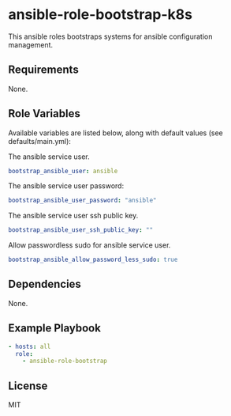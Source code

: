 # ansible-role-bootstrap-k8s

This ansible roles bootstraps systems for ansible configuration management.

## Requirements

None.

## Role Variables

Available variables are listed below, along with default values (see defaults/main.yml):

The ansible service user.

```yaml
bootstrap_ansible_user: ansible
```

The ansible service user password:

```yaml
bootstrap_ansible_user_password: "ansible"
```

The ansible service user ssh public key.

```yaml
bootstrap_ansible_user_ssh_public_key: ""
```

Allow passwordless sudo for ansible service user.

```yaml
bootstrap_ansible_allow_password_less_sudo: true
```

## Dependencies

None.

## Example Playbook

```YAML
- hosts: all
  role:
    - ansible-role-bootstrap
```

## License

MIT
